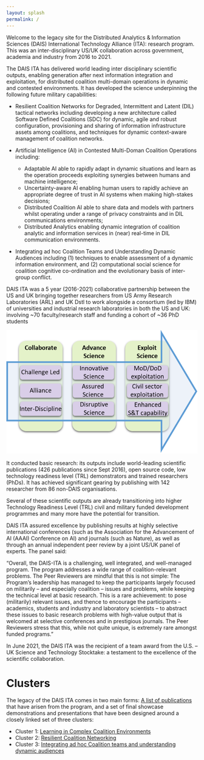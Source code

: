 ```yaml
---
layout: splash
permalink: /
---
```


Welcome to the legacy site for the Distributed Analytics & Information Sciences (DAIS) International Technology Alliance (ITA):  research program.  This was an inter-disciplinary US/UK collaboration across government, academia  and industry from 2016 to 2021.

The DAIS ITA has delivered world leading inter disciplinary scientific outputs, enabling generation after next information integration and exploitation, for distributed coalition multi-domain operations in dynamic and contested environments.  It has developed the science underpinning the following future military capabilities:

- Resilient Coalition Networks for Degraded, Intermittent and Latent (DIL) tactical networks including developing a new architecture called Software Defined Coalitions (SDC) for dynamic, agile and robust configuration, provisioning and sharing of information infrastructure assets among coalitions, and techniques for dynamic context-aware management of coalition networks.

- Artificial Intelligence (AI) in Contested Multi-Doman Coalition Operations including:
  -	Adaptable AI able to rapidly adapt in dynamic situations and learn as the operation proceeds exploiting synergies between humans and machine intelligence;
  -	Uncertainty-aware AI enabling human users to rapidly achieve an appropriate degree of trust in AI systems when making high-stakes decisions;
  -	Distributed Coalition AI able to share data and models with partners whilst operating under a range of privacy constraints and in DIL communications environments;
  -	Distributed Analytics enabling dynamic integration of coalition analytic and information services in (near) real-time in DIL communication environments.
 
- Integrating ad hoc Coalition Teams and Understanding Dynamic Audiences including (1) techniques to enable assessment of a dynamic information environment, and (2) computational social science for coalition cognitive co-ordination and the evolutionary basis of inter-group conflict.

DAIS ITA was a 5 year (2016-2021) collaborative partnership between the US and UK bringing together researchers from US Army Research Laboratories (ARL) and UK Dstl to work alongside a consortium (led by IBM) of universities and industrial research laboratories in both the US and UK: involving ~70 faculty/research staff and funding a cohort of ~36 PhD students

![Overview Image](/dais/images/Overview1.png)

It conducted basic research: its outputs include world-leading scientific publications (426 publications since Sept 2016), open source code, low technology readiness level (TRL) demonstrators and trained researchers (PhDs).  It has achieved significant gearing by publishing with 142 researcher from 86 non-DAIS organisations. 

Several of these scientific outputs are already transitioning into higher Technology Readiness Level (TRL) civil and military funded development programmes and many more have the potential for transition.

DAIS ITA assured excellence by publishing results at highly selective international conferences (such as the Association for the Advancement of AI (AAAI) Conference on AI) and journals (such as Nature), as well as through an annual independent peer review by a joint US/UK panel of experts.  The panel said:

“Overall, the DAIS-ITA is a challenging, well integrated, and well-managed program. The program addresses a wide range of coalition-relevant problems. The Peer Reviewers are mindful that this is not simple: The Program’s leadership has managed to keep the participants largely focused on militarily – and especially coalition – issues and problems, while keeping the technical level at basic research. This is a rare achievement: to pose (militarily) relevant issues, and thence to encourage the participants – academics, students and industry and laboratory scientists – to abstract these issues to basic research problems with high-value output that is welcomed at selective conferences and in prestigious journals. The Peer Reviewers stress that this, while not quite unique, is extremely rare amongst funded programs.”

In June 2021, the DAIS ITA was the recipient of a team award from the U.S. – UK Science and Technology Stocktake: a testament to the excellence of the scientific collaboration.


# Clusters
The legacy of the DAIS ITA comes in two main forms: [A list of publications](/science-library/) that have arisen from the
program, and a set of final showcase demonstrations and presentations that have been designed around a
closely linked set of three clusters:

* Cluster 1: [Learning in Complex Coalition Environments](/cluster1/)
* Cluster 2: [Resilient Coalition Networking](/cluster2/)
* Cluster 3: [Integrating ad hoc Coalition teams and understanding dynamic audiences](/cluster3/)
